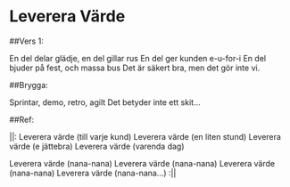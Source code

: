 Leverera Värde
==============

##Vers 1:

En del delar glädje, en del gillar rus
En del ger kunden e-u-for-i
En del bjuder på fest, och massa bus
Det är säkert bra, men det gör inte vi.

##Brygga:

Sprintar, demo, retro, agilt
Det betyder inte ett skit...

##Ref:

||: 
Leverera värde (till varje kund)
Leverera värde (en liten stund)
Leverera värde (e jättebra)
Leverera värde (varenda dag)

Leverera värde (nana-nana)
Leverera värde (nana-nana)
Leverera värde (nana-nana)
Leverera värde (nana-nana...)  :||
